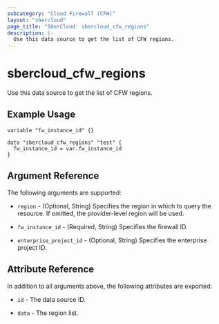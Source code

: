 ```yaml
---
subcategory: "Cloud Firewall (CFW)"
layout: "sbercloud"
page_title: "SberCloud: sbercloud_cfw_regions"
description: |-
  Use this data source to get the list of CFW regions.
---
```


# sbercloud_cfw_regions

Use this data source to get the list of CFW regions.

## Example Usage

```hcl
variable "fw_instance_id" {}

data "sbercloud_cfw_regions" "test" {
  fw_instance_id = var.fw_instance_id
}
```

## Argument Reference

The following arguments are supported:

* `region` - (Optional, String) Specifies the region in which to query the resource.
  If omitted, the provider-level region will be used.

* `fw_instance_id` - (Required, String) Specifies the firewall ID.

* `enterprise_project_id` - (Optional, String) Specifies the enterprise project ID.

## Attribute Reference

In addition to all arguments above, the following attributes are exported:

* `id` - The data source ID.

* `data` - The region list.
